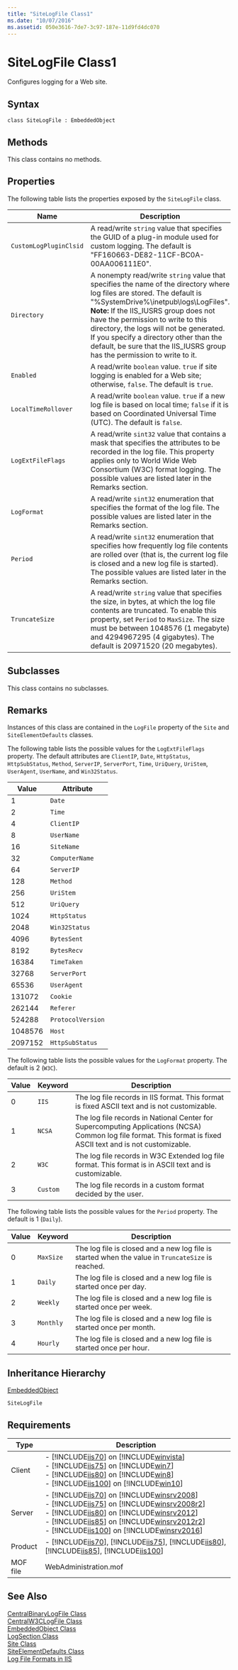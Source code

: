```yaml
---
title: "SiteLogFile Class1"
ms.date: "10/07/2016"
ms.assetid: 050e3616-7de7-3c97-187e-11d9fd4dc070
---
```

# SiteLogFile Class1
Configures logging for a Web site.  
  
## Syntax  
  
```vbs  
class SiteLogFile : EmbeddedObject  
```  
  
## Methods  
 This class contains no methods.  
  
## Properties  
 The following table lists the properties exposed by the `SiteLogFile` class.  
  
|Name|Description|  
|----------|-----------------|  
|`CustomLogPluginClsid`|A read/write `string` value that specifies the GUID of a plug-in module used for custom logging. The default is "FF160663-DE82-11CF-BC0A-00AA006111E0".|  
|`Directory`|A nonempty read/write `string` value that specifies the name of the directory where log files are stored. The default is "%SystemDrive%\inetpub\logs\LogFiles". **Note:**  If the IIS_IUSRS group does not have the permission to write to this directory, the logs will not be generated. If you specify a directory other than the default, be sure that the IIS_IUSRS group has the permission to write to it.|  
|`Enabled`|A read/write `boolean` value. `true` if site logging is enabled for a Web site; otherwise, `false`. The default is `true`.|  
|`LocalTimeRollover`|A read/write `boolean` value. `true` if a new log file is based on local time; `false` if it is based on Coordinated Universal Time (UTC). The default is `false`.|  
|`LogExtFileFlags`|A read/write `sint32` value that contains a mask that specifies the attributes to be recorded in the log file. This property applies only to World Wide Web Consortium (W3C) format logging. The possible values are listed later in the Remarks section.|  
|`LogFormat`|A read/write `sint32` enumeration that specifies the format of the log file. The possible values are listed later in the Remarks section.|  
|`Period`|A read/write `sint32` enumeration that specifies how frequently log file contents are rolled over (that is, the current log file is closed and a new log file is started). The possible values are listed later in the Remarks section.|  
|`TruncateSize`|A read/write `string` value that specifies the size, in bytes, at which the log file contents are truncated. To enable this property, set `Period` to `MaxSize`. The size must be between 1048576 (1 megabyte) and 4294967295 (4 gigabytes). The default is 20971520 (20 megabytes).|  
  
## Subclasses  
 This class contains no subclasses.  
  
## Remarks  
 Instances of this class are contained in the `LogFile` property of the `Site` and `SiteElementDefaults` classes.  
  
 The following table lists the possible values for the `LogExtFileFlags` property. The default attributes are `ClientIP`, `Date`, `HttpStatus`, `HttpSubStatus`, `Method`, `ServerIP`, `ServerPort`, `Time`, `UriQuery`, `UriStem`, `UserAgent`, `UserName`, and `Win32Status`.  
  
|Value|Attribute|  
|-----------|---------------|  
|1|`Date`|  
|2|`Time`|  
|4|`ClientIP`|  
|8|`UserName`|  
|16|`SiteName`|  
|32|`ComputerName`|  
|64|`ServerIP`|  
|128|`Method`|  
|256|`UriStem`|  
|512|`UriQuery`|  
|1024|`HttpStatus`|  
|2048|`Win32Status`|  
|4096|`BytesSent`|  
|8192|`BytesRecv`|  
|16384|`TimeTaken`|  
|32768|`ServerPort`|  
|65536|`UserAgent`|  
|131072|`Cookie`|  
|262144|`Referer`|  
|524288|`ProtocolVersion`|  
|1048576|`Host`|  
|2097152|`HttpSubStatus`|  
  
 The following table lists the possible values for the `LogFormat` property. The default is 2 (`W3C`).  
  
|Value|Keyword|Description|  
|-----------|-------------|-----------------|  
|0|`IIS`|The log file records in IIS format. This format is fixed ASCII text and is not customizable.|  
|1|`NCSA`|The log file records in National Center for Supercomputing Applications (NCSA) Common log file format. This format is fixed ASCII text and is not customizable.|  
|2|`W3C`|The log file records in W3C Extended log file format. This format is in ASCII text and is customizable.|  
|3|`Custom`|The log file records in a custom format decided by the user.|  
  
 The following table lists the possible values for the `Period` property. The default is 1 (`Daily`).  
  
|Value|Keyword|Description|  
|-----------|-------------|-----------------|  
|0|`MaxSize`|The log file is closed and a new log file is started when the value in `TruncateSize` is reached.|  
|1|`Daily`|The log file is closed and a new log file is started once per day.|  
|2|`Weekly`|The log file is closed and a new log file is started once per week.|  
|3|`Monthly`|The log file is closed and a new log file is started once per month.|  
|4|`Hourly`|The log file is closed and a new log file is started once per hour.|  
  
## Inheritance Hierarchy  
 [EmbeddedObject](../wmi-provider/embeddedobject-class.md)  
  
 `SiteLogFile`  
  
## Requirements  
  
|Type|Description|  
|----------|-----------------|  
|Client|-   [!INCLUDE[iis70](../wmi-provider/includes/iis70-md.md)] on [!INCLUDE[winvista](../wmi-provider/includes/winvista-md.md)]<br />-   [!INCLUDE[iis75](../wmi-provider/includes/iis75-md.md)] on [!INCLUDE[win7](../wmi-provider/includes/win7-md.md)]<br />-   [!INCLUDE[iis80](../wmi-provider/includes/iis80-md.md)] on [!INCLUDE[win8](../wmi-provider/includes/win8-md.md)]<br />-   [!INCLUDE[iis100](../wmi-provider/includes/iis100-md.md)] on [!INCLUDE[win10](../wmi-provider/includes/win10-md.md)]|  
|Server|-   [!INCLUDE[iis70](../wmi-provider/includes/iis70-md.md)] on [!INCLUDE[winsrv2008](../wmi-provider/includes/winsrv2008-md.md)]<br />-   [!INCLUDE[iis75](../wmi-provider/includes/iis75-md.md)] on [!INCLUDE[winsrv2008r2](../wmi-provider/includes/winsrv2008r2-md.md)]<br />-   [!INCLUDE[iis80](../wmi-provider/includes/iis80-md.md)] on [!INCLUDE[winsrv2012](../wmi-provider/includes/winsrv2012-md.md)]<br />-   [!INCLUDE[iis85](../wmi-provider/includes/iis85-md.md)] on [!INCLUDE[winsrv2012r2](../wmi-provider/includes/winsrv2012r2-md.md)]<br />-   [!INCLUDE[iis100](../wmi-provider/includes/iis100-md.md)] on [!INCLUDE[winsrv2016](../wmi-provider/includes/winsrv2016-md.md)]|  
|Product|-   [!INCLUDE[iis70](../wmi-provider/includes/iis70-md.md)], [!INCLUDE[iis75](../wmi-provider/includes/iis75-md.md)], [!INCLUDE[iis80](../wmi-provider/includes/iis80-md.md)], [!INCLUDE[iis85](../wmi-provider/includes/iis85-md.md)], [!INCLUDE[iis100](../wmi-provider/includes/iis100-md.md)]|  
|MOF file|WebAdministration.mof|  
  
## See Also  
 [CentralBinaryLogFile Class](../wmi-provider/centralbinarylogfile-class.md)   
 [CentralW3CLogFile Class](../wmi-provider/centralw3clogfile-class.md)   
 [EmbeddedObject Class](../wmi-provider/embeddedobject-class.md)   
 [LogSection Class](../wmi-provider/logsection-class.md)   
 [Site Class](../wmi-provider/site-class.md)   
 [SiteElementDefaults Class](../wmi-provider/siteelementdefaults-class.md)   
 [Log File Formats in IIS](https://go.microsoft.com/fwlink/?LinkId=62471)
